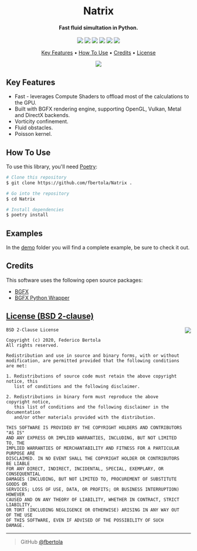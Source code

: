 <h1 align="center"> 
  <br>
  Natrix
  <br>
</h1>

<h4 align="center">Fast fluid simultation in Python.</h4>

<p align="center">
  <img src="https://img.shields.io/badge/python-v3.6+-blue.svg">
  <a href="https://travis-ci.com/fbertola/Natrix"><img src="https://travis-ci.com/fbertola/Natrix.svg?branch=master"></a>
  <img src="https://img.shields.io/badge/dependencies-up%20to%20date-brightgreen.svg">
  <a href="https://github.com/fbertola/Natrix/issues"><img src="https://img.shields.io/github/issues/fbertola/Natrix.svg"></a>
  <img src="https://img.shields.io/badge/contributions-welcome-orange.svg">
  <a href="https://opensource.org/licenses/MIT"><img src="https://img.shields.io/badge/license-MIT-blue.svg"></a>
</p>

<p align="center">
  <a href="#key-features">Key Features</a> •
  <a href="#how-to-use">How To Use</a> •
  <a href="#credits">Credits</a> •
  <a href="#license">License</a>
</p>

<p align="center">
  <img src="https://raw.githubusercontent.com/fbertola/Natrix/master/media/screenshot.png">
</p>

## Key Features

* Fast - leverages Compute Shaders to offload most of the calculations to the GPU.
* Built with BGFX rendering engine, supporting OpenGL, Vulkan, Metal and DirectX backends.
* Vorticity confinement. 
* Fluid obstacles.
* Poisson kernel.

## How To Use

To use this library, you'll need [Poetry](https://github.com/python-poetry/poetry):

```bash
# Clone this repository
$ git clone https://github.com/fbertola/Natrix .

# Go into the repository
$ cd Natrix

# Install dependencies
$ poetry install
```

## Examples

In the [demo](https://github.com/fbertola/Natrix/tree/demo/demo) folder you will find a complete example, be sure to check it out. 

## Credits

This software uses the following open source packages:

- [BGFX](https://github.com/bkaradzic/bgfx)
- [BGFX Python Wrapper](https://github.com/fbertola/bgfx-python)

[License (BSD 2-clause)](https://raw.githubusercontent.com/fbertola/bgfx-python/master/LICENSE)
-----------------------------------------------------------------------

<a href="http://opensource.org/licenses/BSD-2-Clause" target="_blank">
<img align="right" src="http://opensource.org/trademarks/opensource/OSI-Approved-License-100x137.png">
</a>

    BSD 2-Clause License
    
    Copyright (c) 2020, Federico Bertola
    All rights reserved.
    
    Redistribution and use in source and binary forms, with or without
    modification, are permitted provided that the following conditions are met:
    
    1. Redistributions of source code must retain the above copyright notice, this
       list of conditions and the following disclaimer.
    
    2. Redistributions in binary form must reproduce the above copyright notice,
       this list of conditions and the following disclaimer in the documentation
       and/or other materials provided with the distribution.
    
    THIS SOFTWARE IS PROVIDED BY THE COPYRIGHT HOLDERS AND CONTRIBUTORS "AS IS"
    AND ANY EXPRESS OR IMPLIED WARRANTIES, INCLUDING, BUT NOT LIMITED TO, THE
    IMPLIED WARRANTIES OF MERCHANTABILITY AND FITNESS FOR A PARTICULAR PURPOSE ARE
    DISCLAIMED. IN NO EVENT SHALL THE COPYRIGHT HOLDER OR CONTRIBUTORS BE LIABLE
    FOR ANY DIRECT, INDIRECT, INCIDENTAL, SPECIAL, EXEMPLARY, OR CONSEQUENTIAL
    DAMAGES (INCLUDING, BUT NOT LIMITED TO, PROCUREMENT OF SUBSTITUTE GOODS OR
    SERVICES; LOSS OF USE, DATA, OR PROFITS; OR BUSINESS INTERRUPTION) HOWEVER
    CAUSED AND ON ANY THEORY OF LIABILITY, WHETHER IN CONTRACT, STRICT LIABILITY,
    OR TORT (INCLUDING NEGLIGENCE OR OTHERWISE) ARISING IN ANY WAY OUT OF THE USE
    OF THIS SOFTWARE, EVEN IF ADVISED OF THE POSSIBILITY OF SUCH DAMAGE.


---

> GitHub [@fbertola](https://github.com/fbertola)
